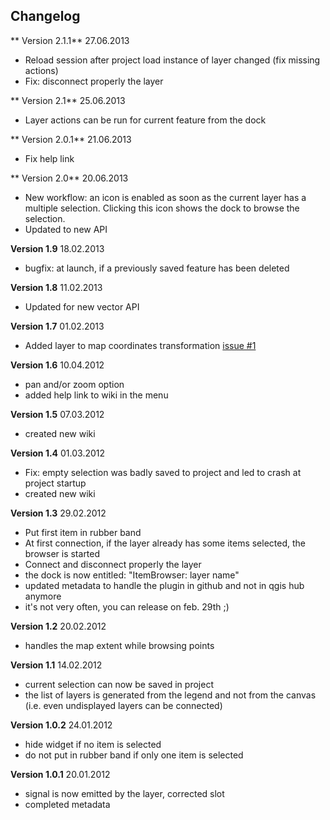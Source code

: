 ##  Changelog

** Version 2.1.1** 27.06.2013

* Reload session after project load instance of layer changed (fix missing actions)
* Fix: disconnect properly the layer

** Version 2.1** 25.06.2013

* Layer actions can be run for current feature from the dock

** Version 2.0.1** 21.06.2013

* Fix help link

** Version 2.0** 20.06.2013

* New workflow: an icon is enabled as soon as the current layer has a multiple selection. Clicking this icon shows the dock to browse the selection.
* Updated to new API

**Version 1.9** 18.02.2013

*  bugfix: at launch, if a previously saved feature has been deleted

**Version 1.8** 11.02.2013

* Updated for new vector API

**Version 1.7** 01.02.2013

* Added layer to map coordinates transformation [issue #1](https://github.com/3nids/itembrowser/issues/1)

**Version 1.6** 10.04.2012

* pan and/or zoom option
* added help link to wiki in the menu

**Version 1.5** 07.03.2012

* created new wiki

**Version 1.4** 01.03.2012

* Fix: empty selection was badly saved to project and led to crash at project startup
* created new wiki

**Version 1.3** 29.02.2012

* Put first item in rubber band
* At first connection, if the layer already has some items selected, the browser is started
* Connect and disconnect properly the layer
* the dock is now entitled: "ItemBrowser: layer name"
* updated metadata to handle the plugin in github and not in qgis hub anymore
* it's not very often, you can release on feb. 29th ;)

**Version 1.2** 20.02.2012

* handles the map extent while browsing points

**Version 1.1** 14.02.2012

* current selection can now be saved in project
* the list of layers is generated from the legend and not from the canvas (i.e. even undisplayed layers can be connected)

**Version 1.0.2** 24.01.2012

* hide widget if no item is selected
* do not put in rubber band if only one item is selected

**Version 1.0.1** 20.01.2012

* signal is now emitted by the layer, corrected slot
* completed metadata
